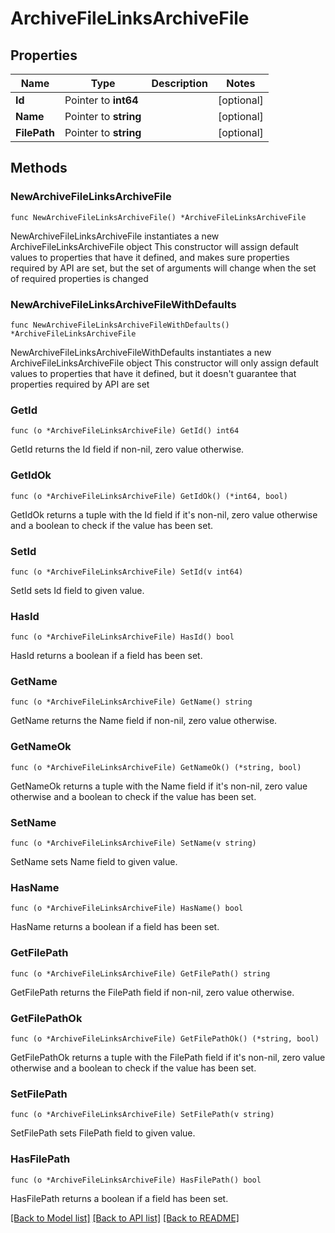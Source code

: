 # ArchiveFileLinksArchiveFile

## Properties

Name | Type | Description | Notes
------------ | ------------- | ------------- | -------------
**Id** | Pointer to **int64** |  | [optional] 
**Name** | Pointer to **string** |  | [optional] 
**FilePath** | Pointer to **string** |  | [optional] 

## Methods

### NewArchiveFileLinksArchiveFile

`func NewArchiveFileLinksArchiveFile() *ArchiveFileLinksArchiveFile`

NewArchiveFileLinksArchiveFile instantiates a new ArchiveFileLinksArchiveFile object
This constructor will assign default values to properties that have it defined,
and makes sure properties required by API are set, but the set of arguments
will change when the set of required properties is changed

### NewArchiveFileLinksArchiveFileWithDefaults

`func NewArchiveFileLinksArchiveFileWithDefaults() *ArchiveFileLinksArchiveFile`

NewArchiveFileLinksArchiveFileWithDefaults instantiates a new ArchiveFileLinksArchiveFile object
This constructor will only assign default values to properties that have it defined,
but it doesn't guarantee that properties required by API are set

### GetId

`func (o *ArchiveFileLinksArchiveFile) GetId() int64`

GetId returns the Id field if non-nil, zero value otherwise.

### GetIdOk

`func (o *ArchiveFileLinksArchiveFile) GetIdOk() (*int64, bool)`

GetIdOk returns a tuple with the Id field if it's non-nil, zero value otherwise
and a boolean to check if the value has been set.

### SetId

`func (o *ArchiveFileLinksArchiveFile) SetId(v int64)`

SetId sets Id field to given value.

### HasId

`func (o *ArchiveFileLinksArchiveFile) HasId() bool`

HasId returns a boolean if a field has been set.

### GetName

`func (o *ArchiveFileLinksArchiveFile) GetName() string`

GetName returns the Name field if non-nil, zero value otherwise.

### GetNameOk

`func (o *ArchiveFileLinksArchiveFile) GetNameOk() (*string, bool)`

GetNameOk returns a tuple with the Name field if it's non-nil, zero value otherwise
and a boolean to check if the value has been set.

### SetName

`func (o *ArchiveFileLinksArchiveFile) SetName(v string)`

SetName sets Name field to given value.

### HasName

`func (o *ArchiveFileLinksArchiveFile) HasName() bool`

HasName returns a boolean if a field has been set.

### GetFilePath

`func (o *ArchiveFileLinksArchiveFile) GetFilePath() string`

GetFilePath returns the FilePath field if non-nil, zero value otherwise.

### GetFilePathOk

`func (o *ArchiveFileLinksArchiveFile) GetFilePathOk() (*string, bool)`

GetFilePathOk returns a tuple with the FilePath field if it's non-nil, zero value otherwise
and a boolean to check if the value has been set.

### SetFilePath

`func (o *ArchiveFileLinksArchiveFile) SetFilePath(v string)`

SetFilePath sets FilePath field to given value.

### HasFilePath

`func (o *ArchiveFileLinksArchiveFile) HasFilePath() bool`

HasFilePath returns a boolean if a field has been set.


[[Back to Model list]](../README.md#documentation-for-models) [[Back to API list]](../README.md#documentation-for-api-endpoints) [[Back to README]](../README.md)


